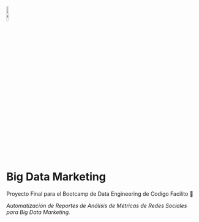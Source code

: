 <img width="10%" alt="Cody" src="https://codigofacilito.com/assets/codys/programando-circle-83a5c0c48b92a40090f4d46f1b28b026630dd9ee8e51769cf223e53ca3eb32cb.png" />

# Big Data Marketing
Proyecto Final para el Bootcamp de Data Engineering de Codigo Facilito 🐊

<i>Automatización de Reportes de Análisis de Métricas de Redes Sociales para Big Data Marketing.</i>
